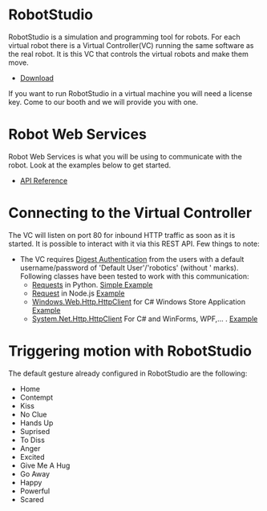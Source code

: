 
# RobotStudio
RobotStudio is a simulation and programming tool for robots. For each virtual robot there is a Virtual Controller(VC) running the same software as the real robot. It is this VC that controls the virtual robots and make them move.

   * [Download](http://new.abb.com/products/robotics/robotstudio/downloads)
   
If you want to run RobotStudio in a virtual machine you will need a license key. Come to our booth and we will provide you with one.

# Robot Web Services
Robot Web Services is what you will be using to communicate with the robot. Look at the examples below to get started.

   * [API Reference](http://developercenter.robotstudio.com/blobproxy/devcenter/Robot_Web_Services/html/index.html)

# Connecting to the Virtual Controller
The VC will listen on port 80 for inbound HTTP traffic as soon as it is started. It is possible to interact with it via this REST API. Few things to note:
* The VC requires [Digest Authentication](https://en.wikipedia.org/wiki/Digest_access_authentication) from the users with a default username/password of 'Default User'/'robotics' (without ' marks). Following classes have been tested to work with this communication:
    * [Requests](http://docs.python-requests.org/en/master/#) in Python. [Simple Example](Examples/PythonRobot)
    * [Request](https://www.npmjs.com/package/request) in Node.js [Example](../Misc/Javascript_Electron)
    * [Windows.Web.Http.HttpClient](https://docs.microsoft.com/en-us/uwp/api/windows.web.http.httpclient) for C# Windows Store Application [Example](../Misc/UWP_C#)
    * [System.Net.Http.HttpClient](https://msdn.microsoft.com/en-us/library/system.net.http.httpclient(v=vs.118).aspx) For C# and WinForms, WPF,... . [Example](Examples/RemoteRobot)


# Triggering motion with RobotStudio
The default gesture already configured in RobotStudio are the following: 
* Home 
* Contempt
* Kiss
* No Clue
* Hands Up
* Suprised
* To Diss
* Anger
* Excited
* Give Me A Hug
* Go Away
* Happy
* Powerful
* Scared
